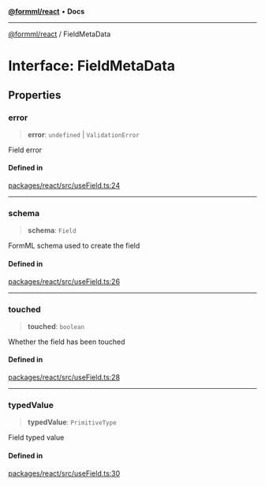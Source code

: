 [**@formml/react**](../README.md) • **Docs**

---

[@formml/react](../globals.md) / FieldMetaData

# Interface: FieldMetaData

## Properties

### error

> **error**: `undefined` \| `ValidationError`

Field error

#### Defined in

[packages/react/src/useField.ts:24](https://github.com/formml/formml/blob/527c6e93502cf5114979de3946b0cc8cf0790b3f/packages/react/src/useField.ts#L24)

---

### schema

> **schema**: `Field`

FormML schema used to create the field

#### Defined in

[packages/react/src/useField.ts:26](https://github.com/formml/formml/blob/527c6e93502cf5114979de3946b0cc8cf0790b3f/packages/react/src/useField.ts#L26)

---

### touched

> **touched**: `boolean`

Whether the field has been touched

#### Defined in

[packages/react/src/useField.ts:28](https://github.com/formml/formml/blob/527c6e93502cf5114979de3946b0cc8cf0790b3f/packages/react/src/useField.ts#L28)

---

### typedValue

> **typedValue**: `PrimitiveType`

Field typed value

#### Defined in

[packages/react/src/useField.ts:30](https://github.com/formml/formml/blob/527c6e93502cf5114979de3946b0cc8cf0790b3f/packages/react/src/useField.ts#L30)
